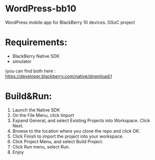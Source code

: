 WordPress-bb10
==============

WordPress mobile app for BlackBerry 10 devices.
GSoC project

Requirements:
=============

* BlackBerry Native SDK 
* simulator

(you can find both here : https://developer.blackberry.com/native/download/)

Build&Run:
==========

1. Launch the Native SDK
2. On the File Menu, click Import
3. Expand General, and select Existing Projects into Workspace. Click Next.
4. Browse to the location where you clone the repo and click OK. 
5. Click Finish to import the project into your workspace.
6. Click Project Menu, and select Build Project.
7. Click Run menu, select Run.
8. Enjoy

